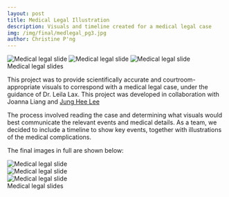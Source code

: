 ```yaml
---
layout: post
title: Medical Legal Illustration
description: Visuals and timeline created for a medical legal case
img: /img/final/medlegal_pg3.jpg
author: Christine P'ng
---
```


<div class="img_full_row">
	<img class="col one" src="{{ site.baseurl }}/img/final/medlegal_pg1.jpg" alt="Medical legal slide" title="Medical legal slide"/>
	<img class="col one" src="{{ site.baseurl }}/img/final/medlegal_pg2.jpg" alt="Medical legal slide" title="Medical legal slide"/>
	<img class="col one" src="{{ site.baseurl }}/img/final/medlegal_pg3.jpg" alt="Medical legal slide" title="Medical legal slide"/>
</div>
<div class="col three caption">
	Medical legal slides
</div>

This project was to provide scientifically accurate and courtroom-appropriate visuals to correspond with a medical legal case, under the guidance of Dr. Leila Lax. This project was developed in collaboration with Joanna Liang and <a href="https://www.junghee-lee.com/">Jung Hee Lee</a>

The process involved reading the case and determining what visuals would best communicate the relevant events and medical details. As a team, we decided to include a timeline to show key events, together with illustrations of the medical complications. 

The final images in full are shown below:
<div class="img_full_row">
	<img class="col three" src="{{ site.baseurl }}/img/final/medlegal_pg1.jpg" alt="Medical legal slide" title="Medical legal slide"/>
</div>
<div class="img_full_row">
	<img class="col three" src="{{ site.baseurl }}/img/final/medlegal_pg2.jpg" alt="Medical legal slide" title="Medical legal slide"/>
</div>
<div class="img_full_row">
	<img class="col three" src="{{ site.baseurl }}/img/final/medlegal_pg3.jpg" alt="Medical legal slide" title="Medical legal slide"/>
</div>
<div class="col three caption">
	Medical legal slides
</div>



